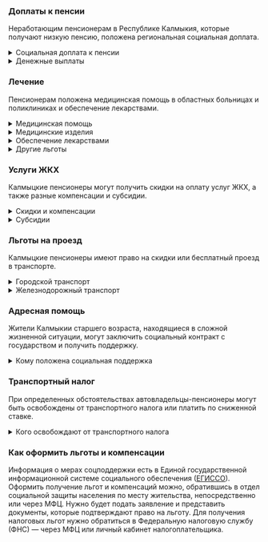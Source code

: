 ### Доплаты к пенсии
Неработающим пенсионерам в Республике Калмыкия, которые получают низкую пенсию, положена региональная социальная доплата. 
<details>
<summary>Социальная доплата к пенсии</summary>
В Республике Калмыкия региональный прожиточный минимум пенсионера ниже общефедерального (в 2021 году — 10 022 рубля). Поэтому неработающим пенсионерам с низким размером пенсии производится федеральная социальная доплата к пенсии до прожиточного минимума пенсионера. Для её назначения в настоящее время необходимо обращаться в территориальное отделение Пенсионного фонда по месту своего жительства. С 2022 года доплата будет назначаться автоматически. 
</details>
<details>

<summary>Денежные выплаты</summary>
Если пенсионер относится к льготной категории, ему положена ежемесячная денежная выплата (ЕДВ), которую регулярно индексируют. 
Ветеранам труда и детям войны (родившимся в период с 10 мая 1927 года по 9 мая 1945 года на территории СССР) ежемесячно [выплачивают](https://docs.cntd.ru/document/453121083) 500 рублей. 
</details>

### Лечение
Пенсионерам положена медицинская помощь в областных больницах и поликлиниках и обеспечение лекарствами.

<details>

<summary>Медицинская помощь</summary>
Детям войны [предоставляется](https://docs.cntd.ru/document/561771348) право на ежегодную диспансеризацию и скрининговые обследования с обеспечением доставки в республиканские медицинские организации пенсионеров, проживающих в сельской местности. 
</details>
<details>

<summary>Медицинские изделия</summary>
Бесплатное изготовление и ремонт зубных протезов полагается ветеранам труда, труженикам тыла, реабилитированным пенсионерам. Льгота не распространяется на расходы по оплате стоимости драгоценных металлов и металлокерамики. 
</details>

<details>

<summary>Обеспечение лекарствами</summary>
Труженики тыла и жертвы политических репрессий [приобретают](https://docs.cntd.ru/document/802020423) лекарственные препараты по рецептам врача за 50% стоимости.
</details>
<details>
<summary>Другие льготы</summary>
Внеочередной приём в дома-интернаты для престарелых и инвалидов, учреждения социального обслуживания предоставляют труженикам тыла, реабилитированным и пострадавшим от репрессий пенсионерам.
Для жертв политических репрессий предусмотрено первоочередное получение путёвок для санаторно-курортного лечения и отдыха.
</details>

### Услуги ЖКХ
Калмыцкие пенсионеры могут получить скидки на оплату услуг ЖКХ, а также разные компенсации и субсидии. 

<details>
<summary>Скидки и компенсации</summary>
Ветеранам труда, реабилитированным и пострадавшим от репрессий пенсионерам выплачивается компенсация в размере 50% за оплату жилого помещения и коммунальных услуг. 
Льготу получают иждивенцы калмыцких ветеранов труда, члены семьи реабилитированных пенсионеров. Компенсацию предоставляют по утверждённым нормативам.
Одинокие неработающие пенсионеры по достижении 70 лет освобождаются от взносов на капремонт на 50%, а с 80-летнего возраста — полностью. Льгота распространяется также на граждан указанного возраста, семья которых состоит из неработающих граждан пенсионного возраста (мужчины — старше 60 лет, женщины — 55 лет) и (или) инвалидов I и II групп. Компенсация рассчитывается исходя из установленных в регионе минимального взноса на капремонт за 1 кв. метр и размера стандарта нормативной площади жилого помещения.
Ветеранам труда ежеквартально выплачивается денежная компенсация 50% от суммы абонентской платы за телефон и стоимости услуг за пользование радио и коллективной телевизионной антенной.
Жертвы политических репрессий и дети войны [имеют право](https://docs.cntd.ru/document/802020422) на первоочередную установку телефона и компенсацию расходов на его установку.
</details>

<details>
<summary>Субсидии</summary>
Оформить [субсидию](https://docs.cntd.ru/document/802064739) на оплату жилищно-коммунальных услуг можно при условии, что на их оплату тратится от совокупного дохода семьи — более 20%.
</details>

### Льготы на проезд
Калмыцкие пенсионеры имеют право на скидки или бесплатный проезд в транспорте. 
<details>
<summary>Городской транспорт</summary>
Ветеранам труда и труженикам тыла [полагается](https://docs.cntd.ru/document/802020423) ежемесячная денежная выплата в размере 200 рублей за проезд на всех видах городского пассажирского транспорта, на автомобильном транспорте общего пользования пригородных и внутрирайонных маршрутов (кроме такси). Также им предоставляется право бесплатного проезда на автомобильном транспорте общего пользования (кроме такси) междугородных маршрутов по территории республики.
</details>
<details>
<summary>Железнодорожный транспорт</summary>
Реабилитированным пенсионерам один раз в год компенсируется стоимость поездки по территории России туда и обратно. Возвращается 100% стоимости проезда железнодорожным транспортом или 50% — водным, воздушным или междугородным автомобильным (кроме такси).
</details>

### Адресная помощь
Жители Калмыкии старшего возраста, находящиеся в сложной жизненной ситуации, могут заключить социальный контракт с государством и получить поддержку.

<details>
<summary>Кому положена социальная поддержка</summary>
Пенсионерам, которые по не зависящим от них причинам оказались в трудной жизненной ситуации, оказывают адресную помощь. Она может быть в виде денежных выплат, ежемесячных или единовременных, либо в натуральной форме — обеспечения продуктами питания, одеждой и обувью, медикаментами и прочее. С нуждающимися пенсионерами может быть заключён социальный контракт.

</details>

### Транспортный налог
При определенных обстоятельствах автовладельцы-пенсионеры могут быть освобождены от транспортного налога или платить по сниженной ставке. 
<details>
<summary>Кого освобождают от транспортного налога</summary>
Инвалиды всех категорий и чернобыльцы [не уплачивают](https://www.nalog.gov.ru/rn77/service/tax/d1058301/) налог на мотоколяски и автомобили с мощностью двигателя до 50 л. с.
</details>

### Как оформить льготы и компенсации 
Информация о мерах соцподдержки есть в Единой государственной информационной системе социального обеспечения ([ЕГИССО]( http://egisso.ru/site/client/#/)). Оформить получение льгот и компенсаций можно, обратившись в отдел социальной защиты населения по месту жительства, непосредственно или через МФЦ. Нужно будет подать заявление и представить документы, которые подтверждают право на льготу. Для получения налоговых льгот нужно обратиться в Федеральную налоговую службу (ФНС) — через МФЦ или личный кабинет налогоплательщика.
















